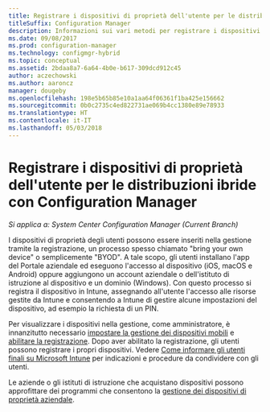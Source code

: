 ```yaml
---
title: Registrare i dispositivi di proprietà dell'utente per le distribuzioni ibride
titleSuffix: Configuration Manager
description: Informazioni sui vari metodi per registrare i dispositivi di proprietà dell'utente per le distribuzioni ibride con Configuration Manager.
ms.date: 09/08/2017
ms.prod: configuration-manager
ms.technology: configmgr-hybrid
ms.topic: conceptual
ms.assetid: 2bdaa8a7-6a64-4b0e-b617-309dcd912c45
author: aczechowski
ms.author: aaroncz
manager: dougeby
ms.openlocfilehash: 198e5b65b85e10a1aa64f06361f1ba425e156662
ms.sourcegitcommit: 0b0c2735c4ed822731ae069b4cc1380e89e78933
ms.translationtype: HT
ms.contentlocale: it-IT
ms.lasthandoff: 05/03/2018
---
```

# <a name="enroll-user-owned-devices-for-hybrid-deployments-with-configuration-manager"></a>Registrare i dispositivi di proprietà dell'utente per le distribuzioni ibride con Configuration Manager

*Si applica a: System Center Configuration Manager (Current Branch)*

I dispositivi di proprietà degli utenti possono essere inseriti nella gestione tramite la registrazione, un processo spesso chiamato "bring your own device" o semplicemente "BYOD". A tale scopo, gli utenti installano l'app del Portale aziendale ed eseguono l'accesso al dispositivo (iOS, macOS e Android) oppure aggiungono un account aziendale o dell'istituto di istruzione al dispositivo e un dominio (Windows). Con questo processo si registra il dispositivo in Intune, assegnando all'utente l'accesso alle risorse gestite da Intune e consentendo a Intune di gestire alcune impostazioni del dispositivo, ad esempio la richiesta di un PIN.

Per visualizzare i dispositivi nella gestione, come amministratore, è innanzitutto necessario [impostare la gestione dei dispositivi mobili](setup-hybrid-mdm.md) e [abilitare la registrazione](enable-platform-enrollment.md). Dopo aver abilitato la registrazione, gli utenti possono registrare i propri dispositivi. Vedere [Come informare gli utenti finali su Microsoft Intune](https://docs.microsoft.com/intune/end-user-educate) per indicazioni e procedure da condividere con gli utenti.

Le aziende o gli istituti di istruzione che acquistano dispositivi possono approfittare dei programmi che consentono la [gestione dei dispositivi di proprietà aziendale](enroll-company-owned-devices.md).
